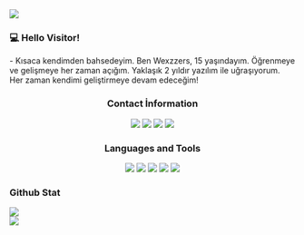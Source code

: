 <img src="https://cdn.discordapp.com/attachments/1042810428398514196/1043244909467013180/banner.png">

<h3>💻 Hello Visitor!</h3> 
- Kısaca kendimden bahsedeyim. Ben Wexzzers, 15 yaşındayım. Öğrenmeye ve gelişmeye her zaman açığım.
Yaklaşık 2 yıldır yazılım ile uğraşıyorum. Her zaman kendimi geliştirmeye devam edeceğim!

<div align="center">
<h3>Contact İnformation</h3>
<a href="https://discord.com/users/273878557925703680" target"blank_"><img src="https://img.shields.io/badge/discord%20-111111.svg?&style=for-the-badge&logo=discord&logoColor=white"></a>
<a href="/" target"blank_"><img src="https://img.shields.io/badge/Spotify%20-111111.svg?&style=for-the-badge&logo=spotify&logoColor=white"></a>
<a href="https://www.youtube.com/@wexzzers" target"blank_"><img src="https://img.shields.io/badge/youtube%20-111111.svg?&style=for-the-badge&logo=youtube&logoColor=white"></a>
<a href="https://twitter.com/wezzzers" target"blank_"><img src="https://img.shields.io/badge/GitHub%20-111111.svg?&style=for-the-badge&logo=github&logoColor=white"></a>
</div>


<div align="center">
<h3>Languages and Tools</h3>
<a <img src="https://img.shields.io/badge/JavaScript%20-111111.svg?&style=for-the-badge&logo=JavaScript&logoColor=white"> </a>

<img src="https://img.shields.io/badge/Node.js%20-111111.svg?&style=for-the-badge&logo=Node.js&logoColor=white">
<img src="https://img.shields.io/badge/Python%20-111111.svg?&style=for-the-badge&logo=Python&logoColor=white">
<img src="https://img.shields.io/badge/Discord.Js%20-111111.svg?&style=for-the-badge&logo=Discord.Js&logoColor=white">
<img src="https://img.shields.io/badge/HTML5%20-111111.svg?&style=for-the-badge&logo=HTML5&logoColor=white">
<img src="https://img.shields.io/badge/CSS%20-111111.svg?&style=for-the-badge&logo=CSS3&logoColor=white">
</div>


<div >
<h3>Github Stat</h3>
 <div><img src="https://komarev.com/ghpvc/?username=wexzzers&&label=PROFILE+VIEWS&color=grey"/></div>
   <a href="https://github.com/v" target="_blank">
      <img src="https://github-readme-stats.vercel.app/api/?username=wexzzers&show_icons=true&title_color=fff&icon_color=79ff97&text_color=9f9f9f&bg_color=151515">
   </a>
</div>
